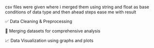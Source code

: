  csv files were given where i merged them using string and float as base conditions of data type and then ahead steps ease me with result
 
✅ Data Cleaning & Preprocessing

🔗 Merging datasets for comprehensive analysis

📈 Data Visualization using graphs and plots

